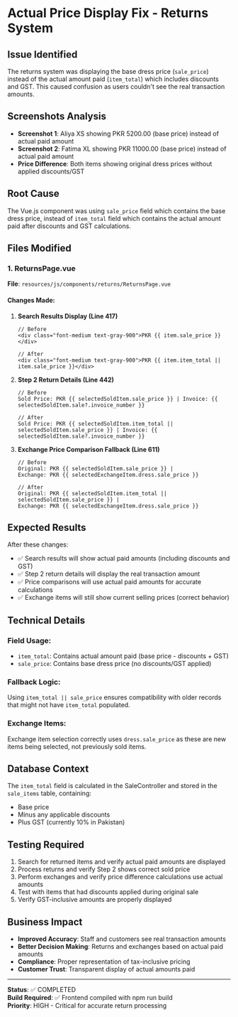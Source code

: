 # Actual Price Display Fix - Returns System

## Issue Identified
The returns system was displaying the base dress price (`sale_price`) instead of the actual amount paid (`item_total`) which includes discounts and GST. This caused confusion as users couldn't see the real transaction amounts.

## Screenshots Analysis
- **Screenshot 1**: Aliya XS showing PKR 5200.00 (base price) instead of actual paid amount
- **Screenshot 2**: Fatima XL showing PKR 11000.00 (base price) instead of actual paid amount
- **Price Difference**: Both items showing original dress prices without applied discounts/GST

## Root Cause
The Vue.js component was using `sale_price` field which contains the base dress price, instead of `item_total` field which contains the actual amount paid after discounts and GST calculations.

## Files Modified

### 1. ReturnsPage.vue
**File**: `resources/js/components/returns/ReturnsPage.vue`

#### Changes Made:

1. **Search Results Display (Line 417)**
   ```vue
   // Before
   <div class="font-medium text-gray-900">PKR {{ item.sale_price }}</div>
   
   // After  
   <div class="font-medium text-gray-900">PKR {{ item.item_total || item.sale_price }}</div>
   ```

2. **Step 2 Return Details (Line 442)**
   ```vue
   // Before
   Sold Price: PKR {{ selectedSoldItem.sale_price }} | Invoice: {{ selectedSoldItem.sale?.invoice_number }}
   
   // After
   Sold Price: PKR {{ selectedSoldItem.item_total || selectedSoldItem.sale_price }} | Invoice: {{ selectedSoldItem.sale?.invoice_number }}
   ```

3. **Exchange Price Comparison Fallback (Line 611)**
   ```vue
   // Before
   Original: PKR {{ selectedSoldItem.sale_price }} | 
   Exchange: PKR {{ selectedExchangeItem.dress.sale_price }}
   
   // After
   Original: PKR {{ selectedSoldItem.item_total || selectedSoldItem.sale_price }} | 
   Exchange: PKR {{ selectedExchangeItem.dress.sale_price }}
   ```

## Expected Results
After these changes:
- ✅ Search results will show actual paid amounts (including discounts and GST)
- ✅ Step 2 return details will display the real transaction amount
- ✅ Price comparisons will use actual paid amounts for accurate calculations
- ✅ Exchange items will still show current selling prices (correct behavior)

## Technical Details

### Field Usage:
- `item_total`: Contains actual amount paid (base price - discounts + GST)
- `sale_price`: Contains base dress price (no discounts/GST applied)

### Fallback Logic:
Using `item_total || sale_price` ensures compatibility with older records that might not have `item_total` populated.

### Exchange Items:
Exchange item selection correctly uses `dress.sale_price` as these are new items being selected, not previously sold items.

## Database Context
The `item_total` field is calculated in the SaleController and stored in the `sale_items` table, containing:
- Base price
- Minus any applicable discounts
- Plus GST (currently 10% in Pakistan)

## Testing Required
1. Search for returned items and verify actual paid amounts are displayed
2. Process returns and verify Step 2 shows correct sold price
3. Perform exchanges and verify price difference calculations use actual amounts
4. Test with items that had discounts applied during original sale
5. Verify GST-inclusive amounts are properly displayed

## Business Impact
- **Improved Accuracy**: Staff and customers see real transaction amounts
- **Better Decision Making**: Returns and exchanges based on actual paid amounts
- **Compliance**: Proper representation of tax-inclusive pricing
- **Customer Trust**: Transparent display of actual amounts paid

---
**Status**: ✅ COMPLETED  
**Build Required**: ✅ Frontend compiled with npm run build  
**Priority**: HIGH - Critical for accurate return processing
